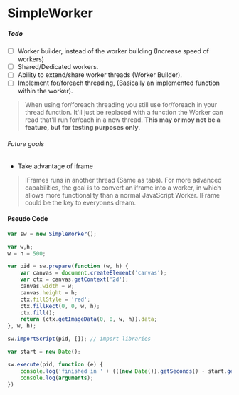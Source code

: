 # SimpleWorker

##### Todo
- [ ] Worker builder, instead of the worker building (Increase speed of workers)
- [ ] Shared/Dedicated workers.
- [ ] Ability to extend/share worker threads (Worker Builder).
- [ ] Implement for/foreach threading, (Basically an implemented function within the worker).
> When using for/foreach threading you still use for/foreach in your thread function. It'll just be replaced with a function the Worker can read that'll run for/each in a new thread. **This may or moy not be a feature, but for testing purposes only**.

###### Future goals
- Take advantage of iframe
> IFrames runs in another thread (Same as tabs). For more advanced capabilities, the goal is to convert an iframe into a worker, in which allows more functionality than a normal JavaScript Worker. IFrame could be the key to everyones dream.


#### Pseudo Code

```js
var sw = new SimpleWorker();

var w,h;
w = h = 500;

var pid = sw.prepare(function (w, h) {
    var canvas = document.createElement('canvas');
    var ctx = canvas.getContext('2d');
    canvas.width = w;
    canvas.height = h;
    ctx.fillStyle = 'red';
    ctx.fillRect(0, 0, w, h);
    ctx.fill();
    return (ctx.getImageData(0, 0, w, h)).data;
}, w, h);

sw.importScript(pid, []); // import libraries

var start = new Date();

sw.execute(pid, function (e) {
    console.log('finished in ' + (((new Date()).getSeconds() - start.getSeconds()) / 1000) + "s");
    console.log(arguments);
})
```
